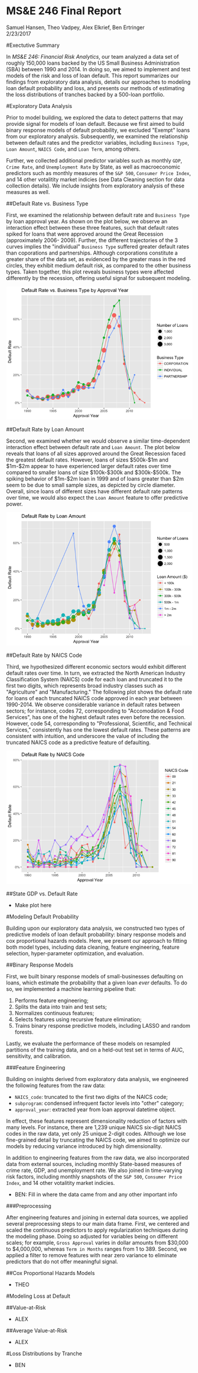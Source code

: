 # MS&E 246 Final Report
Samuel Hansen, Theo Vadpey, Alex Elkrief, Ben Ertringer  
2/23/2017  





#Exectutive Summary

In *MS&E 246: Financial Risk Analytics*, our team analyzed a data set of 
roughly 150,000 loans backed by the US Small Business Administration 
(SBA) between 1990 and 2014. In doing so, we aimed to implement and test models
of the risk and loss of loan default. This report summarizes our findings from exploratory data analysis, details our approaches to modeling loan 
default probability and loss, and presents our methods of estimating
the loss distributions of tranches backed by a 500-loan portfolio. 

#Exploratory Data Analysis

Prior to model building, we explored the data to detect patterns that may 
provide signal for models of loan default. Because we first aimed to build 
binary response models of default probability, we excluded "Exempt" loans from 
our exploratory analysis. Subsequently, we examined the relationship between 
default rates and the predictor variables, including `Business Type`, 
`Loan Amount`, `NAICS Code`, and `Loan Term`, among others. 

Further, we collected additional predictor variables such as monthly 
`GDP`, `Crime Rate`, and `Unemployment Rate` by State, as well as macroeconomic
predictors such as monthly measures of the `S&P 500`, `Consumer Price Index`, 
and 14 other votalitity market indicies (see Data Cleaning section for 
data collection details). We include insights from exploratory analysis of 
these measures as well. 

##Default Rate vs. Business Type 

First, we examined the relationship between default rate and `Business Type`
by loan approval year. As shown on the plot below, we observe an interaction
effect between these three features, such that default rates spiked for 
loans that were approved around the Great Recession (approximately 2006- 2009). 
Further, the different trajectories of the 3 curves implies the "individual" 
`Business Type` suffered greater default rates than coporations and 
partnerships. Although corporations constitute a greater share of the data set,
as evidenced by the greater mass in the red circles, they exhibit medium 
default risk, as compared to the other business types. Taken together, 
this plot reveals business types were affected differently by the recession,
offering useful signal for subsequent modeling. 

![](final_report_files/figure-html/unnamed-chunk-2-1.png)<!-- -->

##Default Rate by Loan Amount

Second, we examined whether we would observe a similar time-dependent 
interaction effect between default rate and `Loan Amount`. The plot below 
reveals that loans of all sizes approved around the Great Recession faced the
greatest default rates. However, loans of sizes \$500k-\$1m and \$1m-\$2m
appear to have experienced larger default rates over time compared to smaller
loans of size \$100k-\$300k and \$300k-\$500k. The spiking behavior of \$1m-\$2m
loan in 1999 and of loans greater than \$2m seem to be due to small sample 
sizes, as depicted by circle diameter. Overall, since loans of different sizes
have different default rate patterns over time, we would also expect 
the `Loan Amount` feature to offer predictive power. 

![](final_report_files/figure-html/unnamed-chunk-3-1.png)<!-- -->

##Default Rate by NAICS Code

Third, we hypothesized different economic sectors would exhibit 
different default rates over time. In turn, we extracted the North American 
Industry Classification System (NAICS) code for each loan and truncated it
to the first two digits, which represents broad industry classes such as 
"Agriculture" and "Manufacturing." The following plot shows the default 
rate for loans of each truncated NAICS code approved in each year between 
1990-2014. We observe considerable variance in default rates between sectors;
for instance, codes 72, corresponding to "Accomodation & Food Services", 
has one of the highest default rates even before the recession. However,
code 54, corresponding to "Professional, Scientific, and Technical Services,"
consistently has one the lowest default rates. These patterns are consistent
with intuition, and underscore the value of including the truncated NAICS code
as a predictive feature of defaulting. 

![](final_report_files/figure-html/unnamed-chunk-4-1.png)<!-- -->

##State GDP vs. Default Rate

- Make plot here

#Modeling Default Probability 

Building upon our exploratory data analysis, we constructed two types of 
predictive models of loan default probability: binary response models and 
cox proportional hazards models. Here, we present our approach to fitting
both model types, including data cleaning, feature engineering, 
feature selection, hyper-parameter optimization, and evaluation. 

##Binary Response Models

First, we built binary response models of small-businesses defaulting on loans,
which estimate the probability that a given loan *ever* defaults. To do so,
we implemented a machine learning pipeline that: 

1. Performs feature engineering;
2. Splits the data into train and test sets;
3. Normalizes continuous features;
4. Selects features using recursive feature elimination;
5. Trains binary response predictive models, including LASSO and random 
forests. 

Lastly, we evaluate the performance of these models on resampled partitions 
of the training data, and on a held-out test set in terms of AUC, sensitivity, 
and calibration. 

###Feature Engineering

Building on insights derived from exploratory data analysis,
we engineered the following features from the raw data: 

- `NAICS_code`: truncated to the first two digits of the NAICS code;
- `subprogram`: condensed infrequent factor levels into "other" category;
- `approval_year`: extracted year from loan approval datetime object.

In effect, these features represent dimensionality reduction of factors 
with many levels. For instance, there are 1,239 unique NAICS six-digit NAICS
codes in the raw data, yet only 25 unique 2-digit codes. Although we lose 
fine-grained detail by truncating the NAICS code, we aimed to optimize our
models by reducing variance introduced by high dimensionality. 

In addition to engineering features from the raw data, we also incorporated 
data from external sources, including monthly State-based measures of 
crime rate, GDP, and unemployment rate. We also joined in time-varying risk 
factors, including monthly snapshots of the `S&P 500`, `Consumer Price Index`, 
and 14 other votalitity market indicies. 

- BEN: Fill in where the data came from and any other important info 

###Preprocessing

After engineering features and joining in external data sources, 
we applied several preprocessing steps to our main data frame.
First, we centered and scaled the continuous predictors to apply regularization techniques during the modeling phase. Doing so adjusted for variables being
on different scales; for example, `Gross Approval` 
varies in dollar amounts from \$30,000  to \$4,000,000, whereas 
`Term in Months` ranges from 1 to 389. Second, we applied a filter to remove 
features with near zero variance to eliminate predictors that do not offer 
meaningful signal. 







##Cox Proportional Hazards Models 

- THEO

#Modeling Loss at Default 

##Value-at-Risk

- ALEX

##Average Value-at-Risk

- ALEX

#Loss Distributions by Tranche

- BEN
